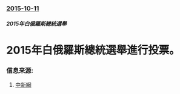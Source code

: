 ### [2015-10-11](/news/2015/10/11/index.md)

##### 2015年白俄羅斯總統選舉
# 2015年白俄羅斯總統選舉進行投票。 




### 信息来源:

1. [中新網](http://www.chinanews.com/gj/2015/10-11/7563431.shtml)
